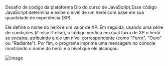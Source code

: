 Desafio de codigo da plataforma Dio do curso de JavaScript,Esse código JavaScript determina e exibe o nível de um herói com base em sua quantidade de experiência (XP).

Ele define o nome do herói e um valor de XP. Em seguida, usando uma série de condições (if-else if-else), o código verifica em qual faixa de XP o herói se encaixa, atribuindo a ele um nível correspondente (como "Ferro", "Ouro" ou "Radiante"). Por fim, o programa imprime uma mensagem no console mostrando o nome do herói e o nível que ele alcançou.

![image](https://github.com/user-attachments/assets/f238b691-7fad-49ca-a434-d5999b2f0e6d)

